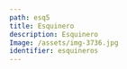 ```yaml
---
path: esq5
title: Esquinero
description: Esquinero
Image: /assets/img-3736.jpg
identifier: esquineros
---
```


